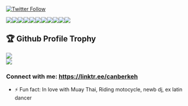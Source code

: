 [![Twitter Follow](https://img.shields.io/twitter/follow/canberkeh?color=1DA1F2&logo=twitter&style=for-the-badge)](https://twitter.com/intent/follow?original_referer=https%3A%2F%2Fgithub.com%2Fcanberkeh&screen_name=canberkeh)

<img src="https://img.shields.io/badge/Python-3776AB?style=for-the-badge&logo=python&logoColor=white" /><img src="https://img.shields.io/badge/Flask-000000?style=for-the-badge&logo=flask&logoColor=white" /><img src="https://img.shields.io/badge/Django-092E20?style=for-the-badge&logo=django&logoColor=white" /><img src="https://img.shields.io/badge/HTML5-E34F26?style=for-the-badge&logo=html5&logoColor=white" /><img src="https://img.shields.io/badge/CSS-239120?style=for-the-badge&logo=css3&logoColor=white" /><img src="https://img.shields.io/badge/MongoDB-4EA94B?style=for-the-badge&logo=mongodb&logoColor=white" /><img src="https://img.shields.io/badge/Git-F05032?style=for-the-badge&logo=git&logoColor=white"/><img src="https://img.shields.io/badge/SQLite-07405E?style=for-the-badge&logo=sqlite&logoColor=white" /><img src="https://img.shields.io/badge/rabbitmq-%23FF6600.svg?&style=for-the-badge&logo=rabbitmq&logoColor=white"/><img src="https://img.shields.io/badge/Docker-2CA5E0?style=for-the-badge&logo=docker&logoColor=white"/><img src="https://img.shields.io/badge/Selenium-43B02A?style=for-the-badge&logo=Selenium&logoColor=white"/> 


<h2>🏆 Github Profile Trophy</h2>
<img src="https://github-profile-trophy.vercel.app/?username=canberkeh&column=8&theme=gruvbox"/>
<div>
  <img src="https://github-readme-stats.vercel.app/api/top-langs/?username=canberkeh&layout=compact&langs_count=8&theme=gruvbox" />
</div>

### Connect with me:  https://linktr.ee/canberkeh

- ⚡ Fun fact: In love with Muay Thai, Riding motocycle, newb dj, ex latin dancer